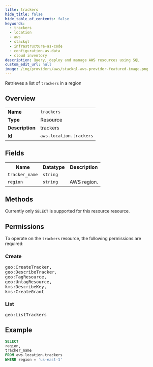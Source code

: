 ```yaml
---
title: trackers
hide_title: false
hide_table_of_contents: false
keywords:
  - trackers
  - location
  - aws
  - stackql
  - infrastructure-as-code
  - configuration-as-data
  - cloud inventory
description: Query, deploy and manage AWS resources using SQL
custom_edit_url: null
image: /img/providers/aws/stackql-aws-provider-featured-image.png
---
```

Retrieves a list of <code>trackers</code> in a region

## Overview
<table><tbody>
<tr><td><b>Name</b></td><td><code>trackers</code></td></tr>
<tr><td><b>Type</b></td><td>Resource</td></tr>
<tr><td><b>Description</b></td><td>trackers</td></tr>
<tr><td><b>Id</b></td><td><code>aws.location.trackers</code></td></tr>
</tbody></table>

## Fields
<table><tbody>
<tr><th>Name</th><th>Datatype</th><th>Description</th></tr>
<tr><td><code>tracker_name</code></td><td><code>string</code></td><td></td></tr>
<tr><td><code>region</code></td><td><code>string</code></td><td>AWS region.</td></tr>

</tbody></table>

## Methods
Currently only <code>SELECT</code> is supported for this resource resource.

## Permissions

To operate on the <code>trackers</code> resource, the following permissions are required:

### Create
<pre>
geo:CreateTracker,
geo:DescribeTracker,
geo:TagResource,
geo:UntagResource,
kms:DescribeKey,
kms:CreateGrant</pre>

### List
<pre>
geo:ListTrackers</pre>


## Example
```sql
SELECT
region,
tracker_name
FROM aws.location.trackers
WHERE region = 'us-east-1'
```

